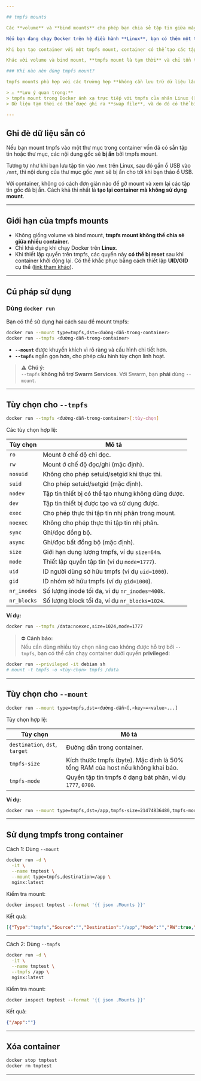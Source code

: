 ```yaml
---

## tmpfs mounts

Các **volume** và **bind mounts** cho phép bạn chia sẻ tập tin giữa máy chủ (host) và container, giúp dữ liệu có thể được duy trì ngay cả khi container bị dừng.

Nếu bạn đang chạy Docker trên hệ điều hành **Linux**, bạn có thêm một tùy chọn thứ ba: **tmpfs mounts**.

Khi bạn tạo container với một tmpfs mount, container có thể tạo các tập tin bên ngoài lớp ghi (writable layer) của container.

Khác với volume và bind mount, **tmpfs mount là tạm thời** và chỉ tồn tại trong bộ nhớ RAM của máy chủ. Khi container dừng, tmpfs mount sẽ bị xóa, và tất cả tập tin bên trong đó sẽ bị mất.

### Khi nào nên dùng tmpfs mount?

tmpfs mounts phù hợp với các trường hợp **không cần lưu trữ dữ liệu lâu dài**, dù trên máy chủ hay trong container. Điều này có thể vì lý do bảo mật hoặc để **tăng hiệu năng** của container khi ứng dụng cần ghi lượng lớn dữ liệu không cần lưu giữ.

> ⚠️ **Lưu ý quan trọng:**  
> tmpfs mount trong Docker ánh xạ trực tiếp với tmpfs của nhân Linux ([tmpfs - Wikipedia](https://en.wikipedia.org/wiki/Tmpfs)).  
> Dữ liệu tạm thời có thể được ghi ra **swap file**, và do đó có thể bị ghi xuống đĩa.

---
```


## Ghi đè dữ liệu sẵn có

Nếu bạn mount tmpfs vào một thư mục trong container vốn đã có sẵn tập tin hoặc thư mục, các nội dung gốc sẽ **bị ẩn** bởi tmpfs mount.

Tương tự như khi bạn lưu tập tin vào `/mnt` trên Linux, sau đó gắn ổ USB vào `/mnt`, thì nội dung của thư mục gốc `/mnt` sẽ bị ẩn cho tới khi bạn tháo ổ USB.

Với container, không có cách đơn giản nào để gỡ mount và xem lại các tập tin gốc đã bị ẩn. Cách khả thi nhất là **tạo lại container mà không sử dụng mount**.

---

## Giới hạn của tmpfs mounts

- Không giống volume và bind mount, **tmpfs mount không thể chia sẻ giữa nhiều container.**
- Chỉ khả dụng khi chạy Docker trên **Linux**.
- Khi thiết lập quyền trên tmpfs, các quyền này **có thể bị reset** sau khi container khởi động lại. Có thể khắc phục bằng cách thiết lập **UID/GID** cụ thể ([link tham khảo](https://github.com/docker/compose/issues/3425#issuecomment-423091370)).

---

## Cú pháp sử dụng

### Dùng `docker run`

Bạn có thể sử dụng hai cách sau để mount tmpfs:

```bash
docker run --mount type=tmpfs,dst=<đường-dẫn-trong-container>
docker run --tmpfs <đường-dẫn-trong-container>
```

- **`--mount`** được khuyến khích vì rõ ràng và cấu hình chi tiết hơn.
- **`--tmpfs`** ngắn gọn hơn, cho phép cấu hình tùy chọn linh hoạt.

> ⚠️ **Chú ý:**  
> `--tmpfs` **không hỗ trợ Swarm Services**. Với Swarm, bạn **phải** dùng `--mount`.

---

## Tùy chọn cho `--tmpfs`

```bash
docker run --tmpfs <đường-dẫn-trong-container>[:tùy-chọn]
```

Các tùy chọn hợp lệ:

| Tùy chọn        | Mô tả                                                                 |
|----------------|------------------------------------------------------------------------|
| `ro`           | Mount ở chế độ chỉ đọc.                                                |
| `rw`           | Mount ở chế độ đọc/ghi (mặc định).                                     |
| `nosuid`       | Không cho phép setuid/setgid khi thực thi.                            |
| `suid`         | Cho phép setuid/setgid (mặc định).                                     |
| `nodev`        | Tập tin thiết bị có thể tạo nhưng không dùng được.                    |
| `dev`          | Tập tin thiết bị được tạo và sử dụng được.                            |
| `exec`         | Cho phép thực thi tập tin nhị phân trong mount.                       |
| `noexec`       | Không cho phép thực thi tập tin nhị phân.                             |
| `sync`         | Ghi/đọc đồng bộ.                                                       |
| `async`        | Ghi/đọc bất đồng bộ (mặc định).                                        |
| `size`         | Giới hạn dung lượng tmpfs, ví dụ `size=64m`.                          |
| `mode`         | Thiết lập quyền tập tin (ví dụ `mode=1777`).                          |
| `uid`          | ID người dùng sở hữu tmpfs (ví dụ `uid=1000`).                        |
| `gid`          | ID nhóm sở hữu tmpfs (ví dụ `gid=1000`).                              |
| `nr_inodes`    | Số lượng inode tối đa, ví dụ `nr_inodes=400k`.                        |
| `nr_blocks`    | Số lượng block tối đa, ví dụ `nr_blocks=1024`.                        |

**Ví dụ:**

```bash
docker run --tmpfs /data:noexec,size=1024,mode=1777
```

> ⛔ **Cảnh báo:**  
> Nếu cần dùng nhiều tùy chọn nâng cao không được hỗ trợ bởi `--tmpfs`, bạn có thể cần chạy container dưới quyền **privileged**:

```bash
docker run --privileged -it debian sh
# mount -t tmpfs -o <tùy-chọn> tmpfs /data
```

---

## Tùy chọn cho `--mount`

```bash
docker run --mount type=tmpfs,dst=<đường-dẫn>[,<key>=<value>...]
```

Tùy chọn hợp lệ:

| Tùy chọn            | Mô tả                                                                                     |
|---------------------|--------------------------------------------------------------------------------------------|
| `destination`, `dst`, `target` | Đường dẫn trong container.                                                |
| `tmpfs-size`         | Kích thước tmpfs (byte). Mặc định là 50% tổng RAM của host nếu không khai báo.          |
| `tmpfs-mode`         | Quyền tập tin tmpfs ở dạng bát phân, ví dụ `1777`, `0700`.                             |

**Ví dụ:**

```bash
docker run --mount type=tmpfs,dst=/app,tmpfs-size=21474836480,tmpfs-mode=1770
```

---

## Sử dụng tmpfs trong container

Cách 1: Dùng `--mount`  
```bash
docker run -d \
  -it \
  --name tmptest \
  --mount type=tmpfs,destination=/app \
  nginx:latest
```

Kiểm tra mount:  
```bash
docker inspect tmptest --format '{{ json .Mounts }}'
```

Kết quả:
```json
[{"Type":"tmpfs","Source":"","Destination":"/app","Mode":"","RW":true,"Propagation":""}]
```

---

Cách 2: Dùng `--tmpfs`  
```bash
docker run -d \
  -it \
  --name tmptest \
  --tmpfs /app \
  nginx:latest
```

Kiểm tra mount:
```bash
docker inspect tmptest --format '{{ json .Mounts }}'
```

Kết quả:
```json
{"/app":""}
```

---

## Xóa container

```bash
docker stop tmptest
docker rm tmptest
```

---
